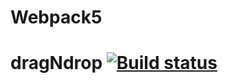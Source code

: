 # Webpack5

# dragNdrop [![Build status](https://ci.appveyor.com/api/projects/status/yujb0w1s0dfuigqj?svg=true)](https://ci.appveyor.com/project/grinal82/dragndrop)
